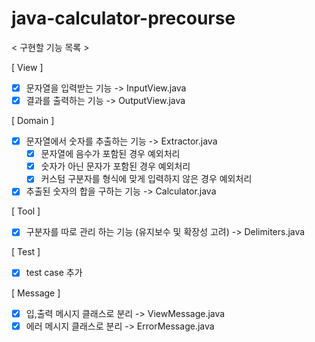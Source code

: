 # java-calculator-precourse

< 구현할 기능 목록 >

[ View ]

- [x] 문자열을 입력받는 기능 -> InputView.java
- [x] 결과를 출력하는 기능 -> OutputView.java

[ Domain ]

- [x] 문자열에서 숫자를 추출하는 기능 -> Extractor.java
    - [x] 문자열에 음수가 포함된 경우 예외처리
    - [x] 숫자가 아닌 문자가 포함된 경우 예외처리
    - [x] 커스텀 구분자를 형식에 맞게 입력하지 않은 경우 예외처리
- [x] 추출된 숫자의 합을 구하는 기능 -> Calculator.java

[ Tool ]

- [x] 구분자를 따로 관리 하는 기능 (유지보수 및 확장성 고려) -> Delimiters.java

[ Test ]

- [x] test case 추가

[ Message ]

- [x] 입,출력 메시지 클래스로 분리 -> ViewMessage.java
- [x] 에러 메시지 클래스로 분리 -> ErrorMessage.java
